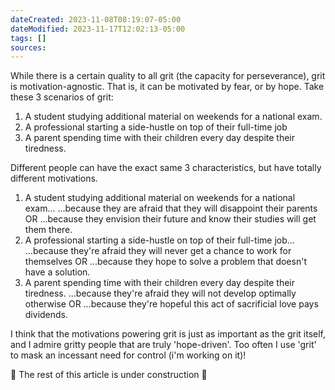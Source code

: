 ```yaml
---
dateCreated: 2023-11-08T08:19:07-05:00
dateModified: 2023-11-17T12:02:13-05:00
tags: []
sources: 
---
```


While there is a certain quality to all grit (the capacity for perseverance), grit is motivation-agnostic. That is, it can be motivated by fear, or by hope. Take these 3 scenarios of grit:

1. A student studying additional material on weekends for a national exam.
2. A professional starting a side-hustle on top of their full-time job
3. A parent spending time with their children every day despite their tiredness.

Different people can have the exact same 3 characteristics, but have totally different motivations.

1. A student studying additional material on weekends for a national exam...
		...because they are afraid that they will disappoint their parents OR
		...because they envision their future and know their studies will get them there.
2. A professional starting a side-hustle on top of their full-time job...
		...because they're afraid they will never get a chance to work for themselves OR
		...because they hope to solve a problem that doesn't have a solution.
3. A parent spending time with their children every day despite their tiredness.
		...because they're afraid they will not develop optimally otherwise OR
		...because they're hopeful this act of sacrificial love pays dividends.

I think that the motivations powering grit is just as important as the grit itself, and I admire gritty people that are truly 'hope-driven'. Too often I use 'grit' to mask an incessant need for control (i'm working on it)!

🚧 The rest of this article is under construction 🚧